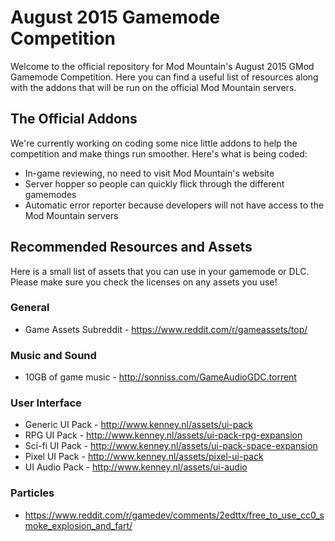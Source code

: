 # August 2015 Gamemode Competition
Welcome to the official repository for Mod Mountain's August 2015 GMod Gamemode Competition. Here you can find a useful list of resources along with the addons that will be run on the official Mod Mountain servers.

## The Official Addons
We're currently working on coding some nice little addons to help the competition and make things run smoother. Here's what is being coded:
- In-game reviewing, no need to visit Mod Mountain's website
- Server hopper so people can quickly flick through the different gamemodes
- Automatic error reporter because developers will not have access to the Mod Mountain servers

## Recommended Resources and Assets
Here is a small list of assets that you can use in your gamemode or DLC. Please make sure you check the licenses on any assets you use!

### General
- Game Assets Subreddit - https://www.reddit.com/r/gameassets/top/

### Music and Sound
- 10GB of game music - http://sonniss.com/GameAudioGDC.torrent

### User Interface
- Generic UI Pack - http://www.kenney.nl/assets/ui-pack
- RPG UI Pack - http://www.kenney.nl/assets/ui-pack-rpg-expansion
- Sci-fi UI Pack - http://www.kenney.nl/assets/ui-pack-space-expansion
- Pixel UI Pack - http://www.kenney.nl/assets/pixel-ui-pack
- UI Audio Pack - http://www.kenney.nl/assets/ui-audio

### Particles
- https://www.reddit.com/r/gamedev/comments/2edttx/free_to_use_cc0_smoke_explosion_and_fart/
